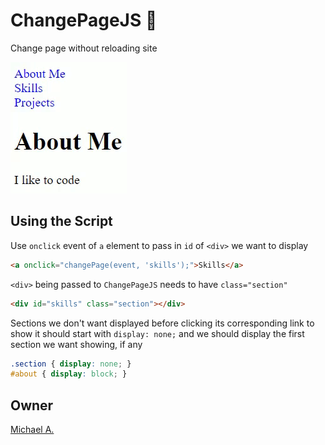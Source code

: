 # ChangePageJS &#128195;

Change page without reloading site

![GIF of ChangePageJS in action](/media/ChangePageJS.gif)

## Using the Script

Use `onclick` event of `a` element to pass in `id` of `<div>` we want to display

```html
<a onclick="changePage(event, 'skills');">Skills</a>
```

`<div>` being passed to `ChangePageJS` needs to have `class="section"`

```html
<div id="skills" class="section"></div>
```

Sections we don't want displayed before clicking its corresponding link to show it should start with `display: none;` and we should display the first section we want showing, if any

```css
.section { display: none; }
#about { display: block; }
```

## Owner

[Michael A.](https://linkedin.com/in/magarenzo)
